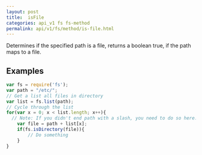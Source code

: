```yaml
---
layout: post
title:  isFile
categories: api_v1 fs fs-method
permalink: api/v1/fs/method/is-file.html
---
```

Determines if the specified path is a file, returns a boolean true, if the path maps to a file.
## Examples

```javascript
var fs = require('fs');
var path = "/etc/";
// Get a list all files in directory
var list = fs.list(path);
// Cycle through the list
for(var x = 0; x < list.length; x++){
  // Note: If you didn't end path with a slash, you need to do so here.
	var file = path + list[x]; 
	if(fs.isDirectory(file)){
		// Do something
	}
}
```








